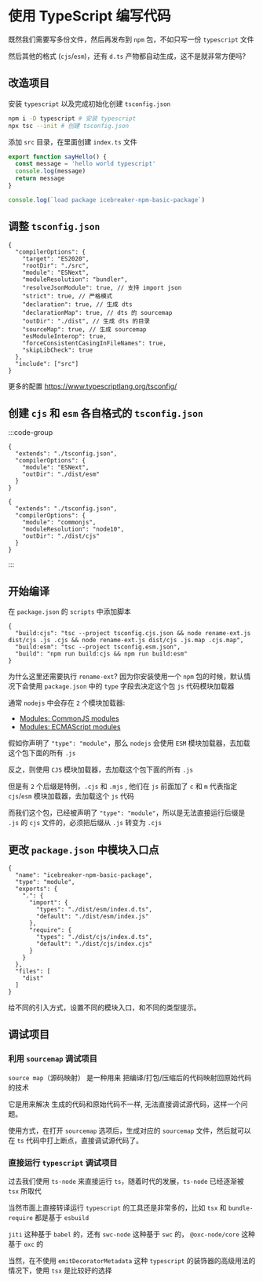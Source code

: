 # 使用 TypeScript 编写代码

既然我们需要写多份文件，然后再发布到 `npm` 包，不如只写一份 `typescript` 文件

然后其他的格式 (`cjs`/`esm`)，还有 `d.ts` 产物都自动生成，这不是就非常方便吗?

## 改造项目

安装 `typescript` 以及完成初始化创建 `tsconfig.json`

```bash
npm i -D typescript # 安装 typescript
npx tsc --init # 创建 tsconfig.json
```

添加 `src` 目录，在里面创建 `index.ts` 文件

```ts
export function sayHello() {
  const message = 'hello world typescript'
  console.log(message)
  return message
}

console.log(`load package icebreaker-npm-basic-package`)
```

## 调整 `tsconfig.json`

```jsonc
{
  "compilerOptions": {
    "target": "ES2020",
    "rootDir": "./src",
    "module": "ESNext",
    "moduleResolution": "bundler",
    "resolveJsonModule": true, // 支持 import json
    "strict": true, // 严格模式
    "declaration": true, // 生成 dts
    "declarationMap": true, // dts 的 sourcemap
    "outDir": "./dist", // 生成 dts 的目录
    "sourceMap": true, // 生成 sourcemap
    "esModuleInterop": true,
    "forceConsistentCasingInFileNames": true,
    "skipLibCheck": true
  },
  "include": ["src"]
}
```

更多的配置 https://www.typescriptlang.org/tsconfig/

## 创建 `cjs` 和 `esm` 各自格式的 `tsconfig.json`

:::code-group

```jsonc [tsconfig.esm.json]
{
  "extends": "./tsconfig.json",
  "compilerOptions": {
    "module": "ESNext",
    "outDir": "./dist/esm"
  }
}
```

```jsonc [tsconfig.cjs.json]
{
  "extends": "./tsconfig.json",
  "compilerOptions": {
    "module": "commonjs",
    "moduleResolution": "node10",
    "outDir": "./dist/cjs"
  }
}
```

:::

## 开始编译

在 `package.json` 的 `scripts` 中添加脚本

```jsonc
{
  "build:cjs": "tsc --project tsconfig.cjs.json && node rename-ext.js dist/cjs .js .cjs && node rename-ext.js dist/cjs .js.map .cjs.map",
  "build:esm": "tsc --project tsconfig.esm.json",
  "build": "npm run build:cjs && npm run build:esm"
}
```

为什么这里还需要执行 `rename-ext`? 因为你安装使用一个 `npm` 包的时候，默认情况下会使用 `package.json` 中的 `type` 字段去决定这个包 `js` 代码模块加载器

通常 `nodejs` 中会存在 `2` 个模块加载器:

- [Modules: CommonJS modules](https://nodejs.org/docs/latest/api/modules.html)
- [Modules: ECMAScript modules](https://nodejs.org/docs/latest/api/esm.html)

假如你声明了 `"type": "module"`，那么 `nodejs` 会使用 `ESM` 模块加载器，去加载这个包下面的所有 `.js`

反之，则使用 `CJS` 模块加载器，去加载这个包下面的所有 `.js`

但是有 `2` 个后缀是特例，`.cjs` 和 `.mjs` , 他们在 `js` 前面加了 `c` 和 `m` 代表指定 `cjs`/`esm` 模块加载器，去加载这个 `js` 代码

而我们这个包，已经被声明了 `"type": "module"`，所以是无法直接运行后缀是 `.js` 的 `cjs` 文件的，必须把后缀从 `.js` 转变为 `.cjs`

## 更改 `package.json` 中模块入口点

```jsonc
{
  "name": "icebreaker-npm-basic-package",
  "type": "module",
  "exports": {
    ".": {
      "import": {
        "types": "./dist/esm/index.d.ts",
        "default": "./dist/esm/index.js"
      },
      "require": {
        "types": "./dist/cjs/index.d.ts",
        "default": "./dist/cjs/index.cjs"
      }
    }
  },
  "files": [
    "dist"
  ]
}
```

给不同的引入方式，设置不同的模块入口，和不同的类型提示。

## 调试项目

### 利用 `sourcemap` 调试项目

`source map`（源码映射） 是一种用来 把编译/打包/压缩后的代码映射回原始代码 的技术

它是用来解决 生成的代码和原始代码不一样, 无法直接调试源代码，这样一个问题。

使用方式，在打开 `sourcemap` 选项后，生成对应的 `sourcemap` 文件，然后就可以在 `ts` 代码中打上断点，直接调试源代码了。

### 直接运行 `typescript` 调试项目

过去我们使用 `ts-node` 来直接运行 `ts`，随着时代的发展，`ts-node` 已经逐渐被 `tsx` 所取代

当然市面上直接转译运行 `typescript` 的工具还是非常多的，比如 `tsx` 和 `bundle-require` 都是基于 `esbuild`

`jiti` 这种基于 `babel` 的，还有 `swc-node` 这种基于 `swc` 的， `@oxc-node/core` 这种基于 `oxc` 的

当然，在不使用 `emitDecoratorMetadata` 这种 `typescript` 的装饰器的高级用法的情况下，使用 `tsx` 是比较好的选择
